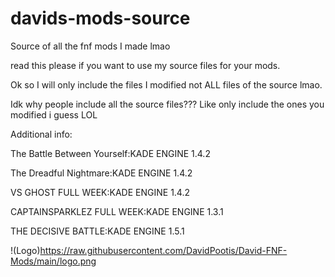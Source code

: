 # davids-mods-source
Source of all the fnf mods I made lmao

read this please if you want to use my source files for your mods.

Ok so I will only include the files I modified not ALL files of the source lmao.

Idk why people include all the source files??? Like only include the ones you modified i guess LOL

Additional info:

The Battle Between Yourself:KADE ENGINE 1.4.2

The Dreadful Nightmare:KADE ENGINE 1.4.2

VS GHOST FULL WEEK:KADE ENGINE 1.4.2
 
CAPTAINSPARKLEZ FULL WEEK:KADE ENGINE 1.3.1

THE DECISIVE BATTLE:KADE ENGINE 1.5.1

!(Logo)https://raw.githubusercontent.com/DavidPootis/David-FNF-Mods/main/logo.png
